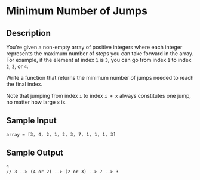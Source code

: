 # Minimum Number of Jumps

## Description
You're given a non-empty array of positive integers where each integer represents the maximum number of steps you can take forward in the array. For example, if the element at index `1` is `3`, you can go from index `1` to index `2`, `3`, or `4`.

Write a function that returns the minimum number of jumps needed to reach the final index.

Note that jumping from index `i` to index `i + x` always constitutes one jump, no matter how large `x` is.

## Sample Input
```
array = [3, 4, 2, 1, 2, 3, 7, 1, 1, 1, 3]
```

## Sample Output
```
4
// 3 --> (4 or 2) --> (2 or 3) --> 7 --> 3
```